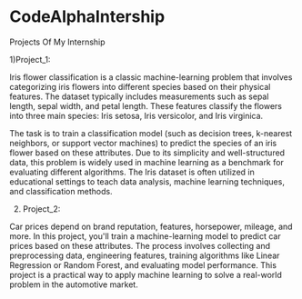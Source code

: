 # CodeAlphaIntership
Projects Of My Internship

1)Project_1:

Iris flower classification is a classic machine-learning problem that involves categorizing iris flowers into different species based on their physical features. The dataset typically includes measurements such as sepal length, sepal width, and petal length. These features classify the flowers into three main species: Iris setosa, Iris versicolor, and Iris virginica.

The task is to train a classification model (such as decision trees, k-nearest neighbors, or support vector machines) to predict the species of an iris flower based on these attributes. Due to its simplicity and well-structured data, this problem is widely used in machine learning as a benchmark for evaluating different algorithms. The Iris dataset is often utilized in educational settings to teach data analysis, machine learning techniques, and classification methods.


2) Project_2:

Car prices depend on brand reputation, features, horsepower, mileage, and more. In this project, you'll train a machine-learning model to predict car prices based on these attributes. The process involves collecting and preprocessing data, engineering features, training algorithms like Linear Regression or Random Forest, and evaluating model performance. This project is a practical way to apply machine learning to solve a real-world problem in the automotive market.
